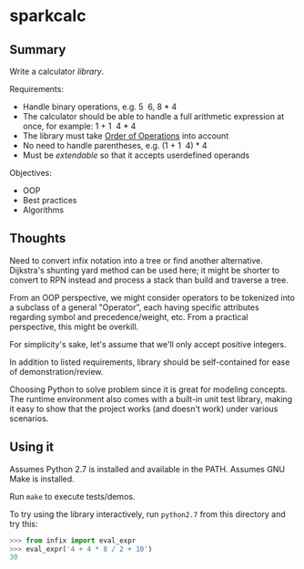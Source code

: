 sparkcalc
=========

Summary
-------

Write a calculator _library_.

Requirements:

* Handle binary operations, e.g. 5 ­ 6, 8 * 4
* The calculator should be able to handle a full arithmetic
  expression at once, for example: 1 + 1 ­ 4 * 4
* The library must take
  [Order of Operations](http://en.wikipedia.org/wiki/Order_of_operations)
  into account
* No need to handle parentheses, e.g. (1 + 1 ­ 4) * 4
* Must be *extendable* so that it accepts user­defined operands

Objectives:

* OOP
* Best practices
* Algorithms


Thoughts
--------

Need to convert infix notation into a tree or find another alternative.
Dijkstra's shunting yard method can be used here; it might be shorter to
convert to RPN instead and process a stack than build and traverse a tree.

From an OOP perspective, we might consider operators to be tokenized into
a subclass of a general "Operator", each having specific attributes regarding
symbol and precedence/weight, etc. From a practical perspective, this might
be overkill.

For simplicity's sake, let's assume that we'll only accept positive
integers.

In addition to listed requirements, library should be self-contained
for ease of demonstration/review.

Choosing Python to solve problem since it is great for modeling concepts.
The runtime environment also comes with a built-in unit test library, making
it easy to show that the project works (and doesn't work) under various
scenarios.


Using it
--------

Assumes Python 2.7 is installed and available in the PATH. Assumes GNU
Make is installed.

Run ``make`` to execute tests/demos.

To try using the library interactively, run ``python2.7`` from
this directory and try this:

```python
>>> from infix import eval_expr
>>> eval_expr('4 + 4 * 8 / 2 + 10')
30
```
